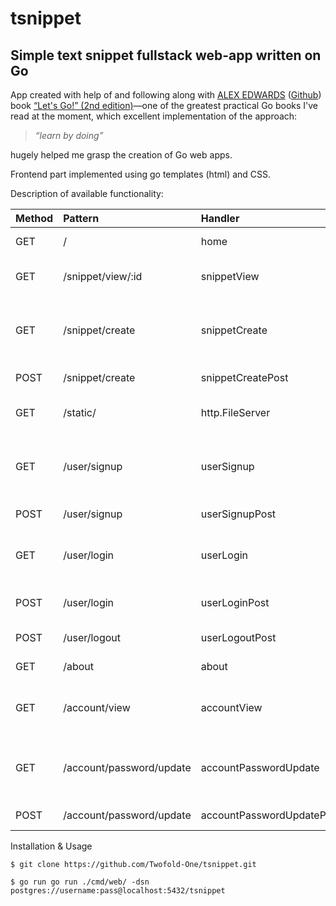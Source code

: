 # tsnippet

## Simple text snippet fullstack web-app written on Go

App created with help of and following along with [ALEX EDWARDS](https://www.alexedwards.net/) ([Github](https://github.com/alexedwards)) book [“Let's Go!” (2nd edition)](https://lets-go.alexedwards.net/)—one of the greatest practical Go books I've read at the moment, which excellent implementation of the approach:

> _“learn by doing”_

hugely helped me grasp the creation of Go web apps.

Frontend part implemented using go templates (html) and CSS.

Description of available functionality:

| Method | Pattern                  | Handler                   | Action                                         |
| :----- | :----------------------- | :------------------------ | :--------------------------------------------- |
| GET    | /                        | home                      | Display the home page                          |
| GET    | /snippet/view/:id        | snippetView               | Display a specific snippet                     |
| GET    | /snippet/create          | snippetCreate             | Display a HTML form for creating a new snippet |
| POST   | /snippet/create          | snippetCreatePost         | Create a new snippet                           |
| GET    | /static/                 | http.FileServer           | Serve a specific static file                   |
| GET    | /user/signup             | userSignup                | Display a HTML form for signing up a new user  |
| POST   | /user/signup             | userSignupPost            | Create a new user                              |
| GET    | /user/login              | userLogin                 | Display a HTML form for logging in a user      |
| POST   | /user/login              | userLoginPost             | Authenticate and login the user                |
| POST   | /user/logout             | userLogoutPost            | Logout the user                                |
| GET    | /about                   | about                     | Display about page                             |
| GET    | /account/view            | accountView               | Display current user account information       |
| GET    | /account/password/update | accountPasswordUpdate     | Display a HTML form for updating the password  |
| POST   | /account/password/update | accountPasswordUpdatePost | Update password                                |

Installation & Usage

`$ git clone https://github.com/Twofold-One/tsnippet.git`

`$ go run go run ./cmd/web/ -dsn postgres://username:pass@localhost:5432/tsnippet`
